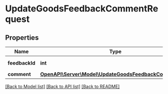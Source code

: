# UpdateGoodsFeedbackCommentRequest

## Properties
Name | Type | Description | Notes
------------ | ------------- | ------------- | -------------
**feedbackId** | **int** | Идентификатор отзыва. | 
**comment** | [**OpenAPI\Server\Model\UpdateGoodsFeedbackCommentDTO**](UpdateGoodsFeedbackCommentDTO.md) |  | 

[[Back to Model list]](../README.md#documentation-for-models) [[Back to API list]](../README.md#documentation-for-api-endpoints) [[Back to README]](../README.md)


